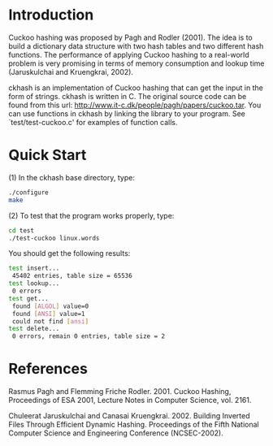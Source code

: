 Introduction
===========

Cuckoo hashing was proposed by Pagh and Rodler (2001). The idea is to build a dictionary data structure with two hash tables and two different hash functions. The performance of applying Cuckoo hashing to a real-world problem is very
promising in terms of memory consumption and lookup time (Jaruskulchai and Kruengkrai, 2002).

ckhash is an implementation of Cuckoo hashing that can get the input in the form of strings. ckhash is written in C. The original source code can be found from this url: http://www.it-c.dk/people/pagh/papers/cuckoo.tar. You can use functions in ckhash by linking the library to your program. See `test/test-cuckoo.c' for examples of function calls.


Quick Start
===========

(1) In the ckhash base directory, type:
```bash
./configure
make
```

(2) To test that the program works properly, type:
```bash
cd test
./test-cuckoo linux.words
```

You should get the following results:
```bash
test insert...
 45402 entries, table size = 65536
test lookup...
 0 errors
test get...
 found [ALGOL] value=0
 found [ANSI] value=1
 could not find [ansi]
test delete...
 0 errors, remain 0 entries, table size = 2
```

References
==========

Rasmus Pagh and Flemming Friche Rodler. 2001. Cuckoo Hashing, Proceedings of
ESA 2001, Lecture Notes in Computer Science, vol. 2161.

Chuleerat Jaruskulchai and Canasai Kruengkrai. 2002. Building Inverted Files
Through Efficient Dynamic Hashing. Proceedings of the Fifth National Computer
Science and Engineering Conference (NCSEC-2002).
